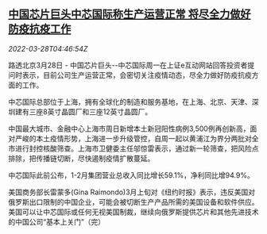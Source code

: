 <!--1648443662000-->
[中国芯片巨头中芯国际称生产运营正常 将尽全力做好防疫抗疫工作](https://cn.reuters.com/article/china-smic-production-covid-0328-idCNKCS2LP0CD)
------

<div><i>2022-03-28T04:46:54Z</i></div><p>路透北京3月28日 - 中国芯片巨头--中芯国际周一在上证e互动网站回答投资者提问时表示，目前公司生产运营正常，会密切关注疫情动态，尽全力做好防疫抗疫方面的工作。</p><p>中芯国际总部位于上海，拥有全球化的制造和服务基地，在上海、北京、天津、深圳建有三座8英寸晶圆厂和三座12英寸晶圆厂。</p><p>中国最大城市、金融中心上海市周日新增本土新冠阳性病例3,500例再创新高，面对严峻的本土疫情形势，上海进一步升级管控，自周一起以黄浦江为界分两批对全市进行封控核酸筛查。上海市卫健委主任邬惊雷表示，通过新一轮筛查，把风险点排除，把传播链切断，尽快遏制疫情扩散蔓延。</p><p>中芯国际此前公布，1-2月集团营业总收入同比增长59.1%，净利同比增94.9%。</p><p>美国商务部长雷蒙多(Gina Raimondo)3月上旬对《纽约时报》表示，违反美国对俄罗斯出口限制的中国企业，可能会被切断生产产品所需的美国设备和软件供应。美国可以让中芯国际或任何无视美国制裁，继续向俄罗斯提供芯片和其他先进技术的中国公司“基本上关门”（完）</p>
